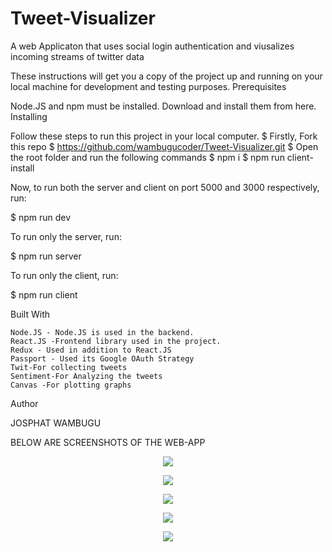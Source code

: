 # Tweet-Visualizer
A web Applicaton that uses social login authentication and viusalizes incoming streams of twitter data





These instructions will get you a copy of the project up and running on your local machine for development and testing purposes.
Prerequisites

Node.JS and npm must be installed. Download and install them from here.
Installing

Follow these steps to run this project in your local computer.
$ Firstly, Fork this repo
$ https://github.com/wambugucoder/Tweet-Visualizer.git
$ Open the root folder and run the following commands
$ npm i
$ npm run client-install

Now, to run both the server and client on port 5000 and 3000 respectively, run:

$ npm run dev

To run only the server, run:

$ npm run server

To run only the client, run:

$ npm run client

Built With

    Node.JS - Node.JS is used in the backend.
    React.JS -Frontend library used in the project.
    Redux - Used in addition to React.JS
    Passport - Used its Google OAuth Strategy
    Twit-For collecting tweets
    Sentiment-For Analyzing the tweets
    Canvas -For plotting graphs

Author

   JOSPHAT WAMBUGU


BELOW ARE SCREENSHOTS OF THE WEB-APP
<p align="center">
  <img src="https://github.com/wambugucoder/Tweet-Visualizer/blob/master/Screenshot%20(3).png" >
  
</p>
<p align="center">
  <img src="https://github.com/wambugucoder/Tweet-Visualizer/blob/master/Screenshot%20(4).png" >

</p>
<p align="center">
  <img src="https://github.com/wambugucoder/Tweet-Visualizer/blob/master/Screenshot%20(5).png">

</p>
<p align="center">
  <img src="https://github.com/wambugucoder/Tweet-Visualizer/blob/master/Screenshot%20(6).png" >
 
</p>
<p align="center">
 <img src="https://github.com/wambugucoder/Tweet-Visualizer/blob/master/Screenshot%20(7).png" >
</p>
